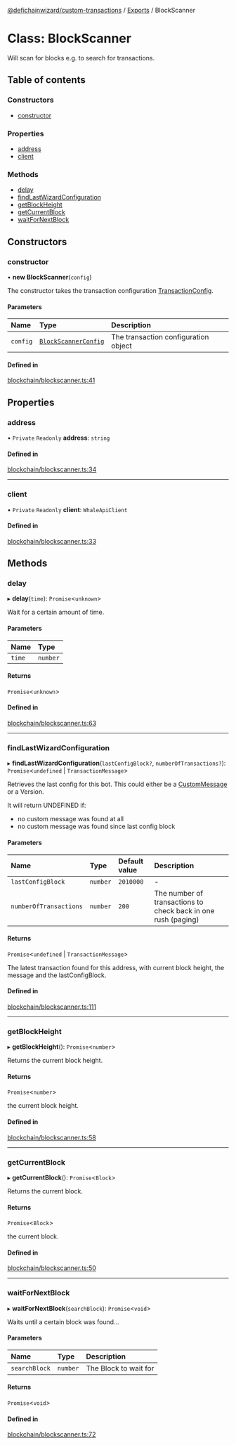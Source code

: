 [@defichainwizard/custom-transactions](../README.md) / [Exports](../modules.md) / BlockScanner

# Class: BlockScanner

Will scan for blocks e.g. to search for transactions.

## Table of contents

### Constructors

- [constructor](BlockScanner.md#constructor)

### Properties

- [address](BlockScanner.md#address)
- [client](BlockScanner.md#client)

### Methods

- [delay](BlockScanner.md#delay)
- [findLastWizardConfiguration](BlockScanner.md#findlastwizardconfiguration)
- [getBlockHeight](BlockScanner.md#getblockheight)
- [getCurrentBlock](BlockScanner.md#getcurrentblock)
- [waitForNextBlock](BlockScanner.md#waitfornextblock)

## Constructors

### constructor

• **new BlockScanner**(`config`)

The constructor takes the transaction configuration [TransactionConfig](../interfaces/TransactionConfig.md).

#### Parameters

| Name | Type | Description |
| :------ | :------ | :------ |
| `config` | [`BlockScannerConfig`](../interfaces/BlockScannerConfig.md) | The transaction configuration object |

#### Defined in

[blockchain/blockscanner.ts:41](https://github.com/DeFiChain-Wizard/custom-transcation-library/blob/137fb24/src/blockchain/blockscanner.ts#L41)

## Properties

### address

• `Private` `Readonly` **address**: `string`

#### Defined in

[blockchain/blockscanner.ts:34](https://github.com/DeFiChain-Wizard/custom-transcation-library/blob/137fb24/src/blockchain/blockscanner.ts#L34)

___

### client

• `Private` `Readonly` **client**: `WhaleApiClient`

#### Defined in

[blockchain/blockscanner.ts:33](https://github.com/DeFiChain-Wizard/custom-transcation-library/blob/137fb24/src/blockchain/blockscanner.ts#L33)

## Methods

### delay

▸ **delay**(`time`): `Promise`<`unknown`\>

Wait for a certain amount of time.

#### Parameters

| Name | Type |
| :------ | :------ |
| `time` | `number` |

#### Returns

`Promise`<`unknown`\>

#### Defined in

[blockchain/blockscanner.ts:63](https://github.com/DeFiChain-Wizard/custom-transcation-library/blob/137fb24/src/blockchain/blockscanner.ts#L63)

___

### findLastWizardConfiguration

▸ **findLastWizardConfiguration**(`lastConfigBlock?`, `numberOfTransactions?`): `Promise`<`undefined` \| `TransactionMessage`\>

Retrieves the last config for this bot. This could either be a [CustomMessage](../interfaces/CustomMessage.md) or a Version.

It will return UNDEFINED if:

- no custom message was found at all
- no custom message was found since last config block

#### Parameters

| Name | Type | Default value | Description |
| :------ | :------ | :------ | :------ |
| `lastConfigBlock` | `number` | `2010000` | - |
| `numberOfTransactions` | `number` | `200` | The number of transactions to check back in one rush (paging) |

#### Returns

`Promise`<`undefined` \| `TransactionMessage`\>

The latest transaction found for this address, with current block height, the message and the lastConfigBlock.

#### Defined in

[blockchain/blockscanner.ts:111](https://github.com/DeFiChain-Wizard/custom-transcation-library/blob/137fb24/src/blockchain/blockscanner.ts#L111)

___

### getBlockHeight

▸ **getBlockHeight**(): `Promise`<`number`\>

Returns the current block height.

#### Returns

`Promise`<`number`\>

the current block height.

#### Defined in

[blockchain/blockscanner.ts:58](https://github.com/DeFiChain-Wizard/custom-transcation-library/blob/137fb24/src/blockchain/blockscanner.ts#L58)

___

### getCurrentBlock

▸ **getCurrentBlock**(): `Promise`<`Block`\>

Returns the current block.

#### Returns

`Promise`<`Block`\>

the current block.

#### Defined in

[blockchain/blockscanner.ts:50](https://github.com/DeFiChain-Wizard/custom-transcation-library/blob/137fb24/src/blockchain/blockscanner.ts#L50)

___

### waitForNextBlock

▸ **waitForNextBlock**(`searchBlock`): `Promise`<`void`\>

Waits until a certain block was found...

#### Parameters

| Name | Type | Description |
| :------ | :------ | :------ |
| `searchBlock` | `number` | The Block to wait for |

#### Returns

`Promise`<`void`\>

#### Defined in

[blockchain/blockscanner.ts:72](https://github.com/DeFiChain-Wizard/custom-transcation-library/blob/137fb24/src/blockchain/blockscanner.ts#L72)
